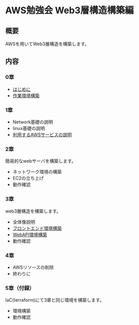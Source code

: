 # AWS勉強会 Web3層構造構築編

## 概要

AWSを用いてWeb3層構造を構築します。

## 内容

### 0章
* [はじめに](./0章/はじめに)
* [作業環境構築](./0章/作業環境構築)

### 1章
* Network基礎の説明
* linux基礎の説明
* [利用するAWSサービスの説明](./1章/利用するAWSサービスの説明)

### 2章
簡易的なwebサーバを構築します。
* ネットワーク環境の構築
* EC2の立ち上げ
* 動作確認

### 3章
web3層構造を構築します。
* 全体像説明
* [フロントエンド環境構築](./3章/フロントエンド環境構築)
* [WebAPI環境構築](./3章/WebAPI環境構築)
* 動作確認

### 4章
* AWSリソースの削除
* 終わりに

### 5章（付録）

[//]: # (やるやら不明。削除するかも)
IaC(terraform)にて3章と同じ環境を構築します。
* 環境構築
* 動作確認
